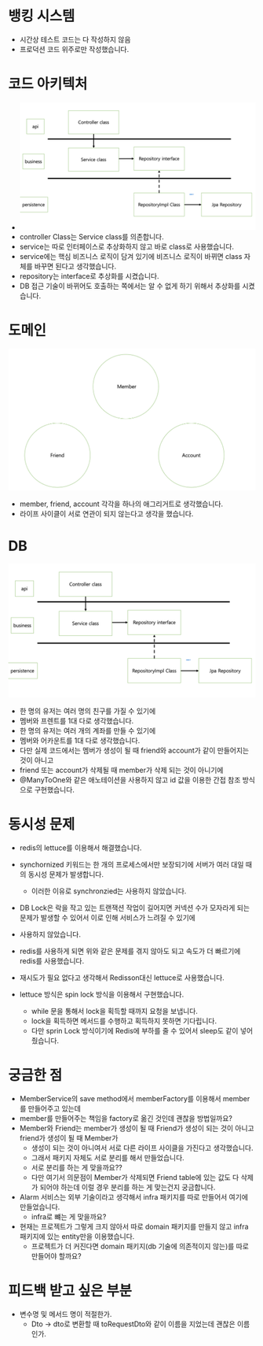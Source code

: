 # 뱅킹 시스템

- 시간상 테스트 코드는 다 작성하지 않음
- 프로덕션 코드 위주로만 작성했습니다.

# 코드 아키텍처

- ![img.png](img.png)
- controller Class는 Service class를 의존합니다.
- service는 따로 인터페이스로 추상화하지 않고 바로 class로 사용했습니다.
- service에는 핵심 비즈니스 로직이 담겨 있기에 비즈니스 로직이 바뀌면 class 자체를 바꾸면 된다고 생각했습니다.
- repository는 interface로 추상화를 시켰습니다.
- DB 접근 기술이 바뀌어도 호출하는 쪽에서는 알 수 없게 하기 위해서 추상화를 시켰습니다.

# 도메인
![img_2.png](img_2.png)
- member, friend, account 각각을 하나의 애그리거트로 생각했습니다.
- 라이프 사이클이 서로 연관이 되지 않는다고 생각을 했습니다.

# DB
![img_1.png](img_1.png)
- 한 명의 유저는 여러 명의 친구를 가질 수 있기에
- 멤버와 프렌트를 1대 다로 생각했습니다.
- 한 명의 유저는 여러 개의 계좌를 만들 수 있기에
- 멤버와 어카운트를 1대 다로 생각했습니다.
- 다만 실제 코드에서는 멤버가 생성이 될 때 friend와 account가 같이 만들어지는 것이 아니고
- friend 또는 account가 삭제될 때 member가 삭제 되는 것이 아니기에
- @ManyToOne와 같은 애노테이션을 사용하지 않고 id 값을 이용한 간접 참조 방식으로 구현했습니다.

# 동시성 문제
- redis의 lettuce를 이용해서 해결했습니다.
- synchornized 키워드는 한 개의 프로세스에서만 보장되기에 서버가 여러 대일 때의 동시성 문제가 발생합니다.
  - 이러한 이유로 synchronzied는 사용하지 않았습니다.
- DB Lock은 락을 작고 있는 트랜잭션 작업이 길어지면 커넥션 수가 모자라게 되는 문제가 발생할 수 있어서 이로 인해 서비스가 느려질 수 있기에
- 사용하지 않았습니다.
- redis를 사용하게 되면 위와 같은 문제를 겪지 않아도 되고 속도가 더 빠르기에 redis를 사용했습니다.

- 재시도가 필요 없다고 생각해서 Redisson대신 lettuce로 사용했습니다.
- lettuce 방식은 spin lock 방식을 이용해서 구현했습니다.
  - while 문을 통해서 lock을 획득할 때까지 요청을 보냅니다.
  - lock을 획득하면 메서드를 수행하고 획득하지 못하면 기다립니다.
  - 다만 sprin Lock 방식이기에 Redis에 부하를 줄 수 있어서 sleep도 같이 넣어줬습니다.

# 궁금한 점
- MemberService의 save method에서 memberFactory를 이용해서 member를 만들어주고 있는데
- member를 만들어주는 책임을 factory로 옮긴 것인데 괜찮을 방법일까요?
- Member와 Friend는 member가 생성이 될 때 Friend가 생성이 되는 것이 아니고 friend가 생성이 될 때 Member가
  - 생성이 되는 것이 아니여서 서로 다른 라이프 사이클을 가진다고 생각했습니다.
  - 그래서 패키지 자체도 서로 분리를 해서 만들었습니다.
  - 서로 분리를 하는 게 맞을까요??
  - 다만 여기서 의문점이 Member가 삭제되면 Friend table에 있는 값도 다 삭제가 되어야 하는데 이럴 경우 분리를 하는 게 맞는건지 궁금합니다.
- Alarm 서비스는 외부 기술이라고 생각해서 infra 패키지를 따로 만들어서 여기에 만들었습니다.
  - infra로 뺴는 게 맞을까요?
- 현재는 프로젝트가 그렇게 크지 않아서 따로 domain 패키지를 만들지 않고 infra 패키지에 있는 entity만을 이용했습니다.
  - 프로젝트가 더 커진다면 domain 패키지(db 기술에 의존적이지 않는)를 따로 만들어야 할까요?
# 피드백 받고 싶은 부분
- 변수명 및 메서드 명이 적절한가.
  - Dto -> dto로 변환할 때 toRequestDto와 같이 이름을 지었는데 괜찮은 이름인가.
